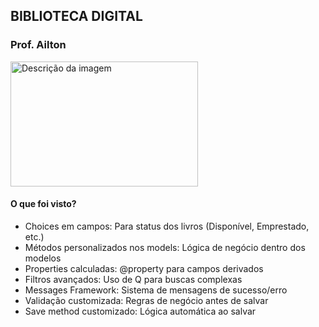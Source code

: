 ## BIBLIOTECA DIGITAL
### Prof. Ailton

<img src=![image](https://github.com/user-attachments/assets/767f661d-ced4-4e7b-adff-e794e4712c7e) alt="Descrição da imagem" width="300" height="200">

#### O que foi visto?

- Choices em campos: Para status dos livros (Disponível, Emprestado, etc.)
- Métodos personalizados nos models: Lógica de negócio dentro dos modelos
- Properties calculadas: @property para campos derivados
- Filtros avançados: Uso de Q para buscas complexas
- Messages Framework: Sistema de mensagens de sucesso/erro
- Validação customizada: Regras de negócio antes de salvar
- Save method customizado: Lógica automática ao salvar
